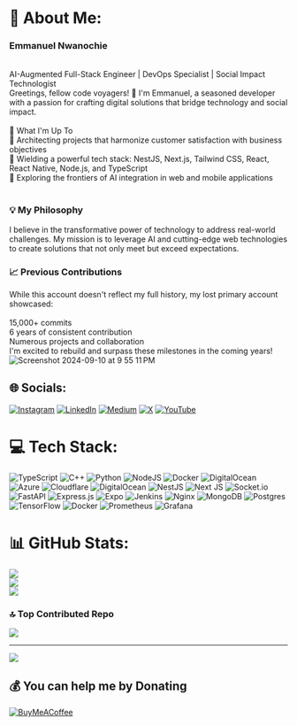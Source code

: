 # 💫 About Me:
### Emmanuel Nwanochie 
<br>AI-Augmented Full-Stack Engineer | DevOps Specialist | Social Impact Technologist<br>Greetings, fellow code voyagers! 👋 I'm Emmanuel, a seasoned developer with a passion for crafting digital solutions that bridge technology and social impact.<br><br>🚀 What I'm Up To<br>🔭 Architecting projects that harmonize customer satisfaction with business objectives<br>🌱 Wielding a powerful tech stack: NestJS, Next.js, Tailwind CSS, React, React Native, Node.js, and TypeScript<br>🤖 Exploring the frontiers of AI integration in web and mobile applications<br><br>

### 💡 My Philosophy 
I believe in the transformative power of technology to address real-world challenges. My mission is to leverage AI and cutting-edge web technologies to create solutions that not only meet but exceed expectations.<br>

### 📈 Previous Contributions
While this account doesn't reflect my full history, my lost primary account showcased:<br><br>15,000+ commits<br>6 years of consistent contribution<br>Numerous projects and collaboration<br>I'm excited to rebuild and surpass these milestones in the coming years!
![Screenshot 2024-09-10 at 9 55 11 PM](https://github.com/user-attachments/assets/29bb2fb2-b4ac-41c8-a010-df2b4e563f08)



## 🌐 Socials:
[![Instagram](https://img.shields.io/badge/Instagram-%23E4405F.svg?logo=Instagram&logoColor=white)](https://instagram.com/mrnwanoch) [![LinkedIn](https://img.shields.io/badge/LinkedIn-%230077B5.svg?logo=linkedin&logoColor=white)](https://linkedin.com/in/emmanuel-nwanochie) [![Medium](https://img.shields.io/badge/Medium-12100E?logo=medium&logoColor=white)](https://medium.com/@nwanoch) [![X](https://img.shields.io/badge/X-black.svg?logo=X&logoColor=white)](https://x.com/mrnwanoch) [![YouTube](https://img.shields.io/badge/YouTube-%23FF0000.svg?logo=YouTube&logoColor=white)](https://youtube.com/@@DevNwanoch) 

# 💻 Tech Stack:
![TypeScript](https://img.shields.io/badge/typescript-%23007ACC.svg?style=for-the-badge&logo=typescript&logoColor=white) ![C++](https://img.shields.io/badge/c++-%2300599C.svg?style=for-the-badge&logo=c%2B%2B&logoColor=white) ![Python](https://img.shields.io/badge/python-3670A0?style=for-the-badge&logo=python&logoColor=ffdd54) ![NodeJS](https://img.shields.io/badge/node.js-6DA55F?style=for-the-badge&logo=node.js&logoColor=white) ![Docker](https://img.shields.io/badge/docker-%230db7ed.svg?style=for-the-badge&logo=docker&logoColor=white) ![DigitalOcean](https://img.shields.io/badge/DigitalOcean-%230167ff.svg?style=for-the-badge&logo=digitalOcean&logoColor=white)  ![Azure](https://img.shields.io/badge/azure-%230072C6.svg?style=for-the-badge&logo=microsoftazure&logoColor=white) ![Cloudflare](https://img.shields.io/badge/Cloudflare-F38020?style=for-the-badge&logo=Cloudflare&logoColor=white) ![DigitalOcean](https://img.shields.io/badge/DigitalOcean-%230167ff.svg?style=for-the-badge&logo=digitalOcean&logoColor=white) ![NestJS](https://img.shields.io/badge/nestjs-%23E0234E.svg?style=for-the-badge&logo=nestjs&logoColor=white) ![Next JS](https://img.shields.io/badge/Next-black?style=for-the-badge&logo=next.js&logoColor=white) ![Socket.io](https://img.shields.io/badge/Socket.io-black?style=for-the-badge&logo=socket.io&badgeColor=010101) ![FastAPI](https://img.shields.io/badge/FastAPI-005571?style=for-the-badge&logo=fastapi) ![Express.js](https://img.shields.io/badge/express.js-%23404d59.svg?style=for-the-badge&logo=express&logoColor=%2361DAFB) ![Expo](https://img.shields.io/badge/expo-1C1E24?style=for-the-badge&logo=expo&logoColor=#D04A37) ![Jenkins](https://img.shields.io/badge/jenkins-%232C5263.svg?style=for-the-badge&logo=jenkins&logoColor=white) ![Nginx](https://img.shields.io/badge/nginx-%23009639.svg?style=for-the-badge&logo=nginx&logoColor=white) ![MongoDB](https://img.shields.io/badge/MongoDB-%234ea94b.svg?style=for-the-badge&logo=mongodb&logoColor=white)  ![Postgres](https://img.shields.io/badge/postgres-%23316192.svg?style=for-the-badge&logo=postgresql&logoColor=white)![TensorFlow](https://img.shields.io/badge/TensorFlow-%23FF6F00.svg?style=for-the-badge&logo=TensorFlow&logoColor=white)  ![Docker](https://img.shields.io/badge/docker-%230db7ed.svg?style=for-the-badge&logo=docker&logoColor=white)  ![Prometheus](https://img.shields.io/badge/Prometheus-E6522C?style=for-the-badge&logo=Prometheus&logoColor=white) ![Grafana](https://img.shields.io/badge/grafana-%23F46800.svg?style=for-the-badge&logo=grafana&logoColor=white)
# 📊 GitHub Stats:
![](https://github-readme-stats.vercel.app/api?username=nwanoch&theme=dark&hide_border=false&include_all_commits=true&count_private=true)<br/>
![](https://github-readme-streak-stats.herokuapp.com/?user=nwanoch&theme=dark&hide_border=false)<br/>
![](https://github-readme-stats.vercel.app/api/top-langs/?username=nwanoch&theme=dark&hide_border=false&include_all_commits=true&count_private=true&layout=compact)

### 🔝 Top Contributed Repo
![](https://github-contributor-stats.vercel.app/api?username=nwanoch&limit=5&theme=dark&combine_all_yearly_contributions=true)

---
[![](https://visitcount.itsvg.in/api?id=nwanoch&icon=0&color=0)](https://visitcount.itsvg.in)

  ## 💰 You can help me by Donating
  [![BuyMeACoffee](https://img.shields.io/badge/Buy%20Me%20a%20Coffee-ffdd00?style=for-the-badge&logo=buy-me-a-coffee&logoColor=black)](https://buymeacoffee.com/nwanoch) 

  
<!-- Proudly created with GPRM ( https://gprm.itsvg.in ) -->
